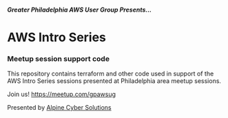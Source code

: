 ##### Greater Philadelphia AWS User Group Presents...
# AWS Intro Series
### Meetup session support code

This repository contains terraform and other code used in support of the AWS Intro Series sessions presented at Philadelphia area meetup sessions.

Join us! https://meetup.com/gpawsug

Presented by [Alpine Cyber Solutions](http://www.alpinecyber.com)